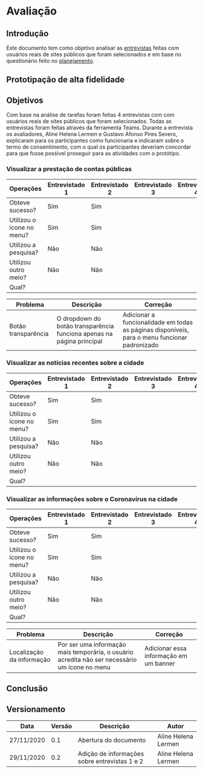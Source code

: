 # Avaliação

## Introdução

Este documento tem como objetivo analisar as [entrevistas](design_avaliacao_desenvolvimento/prototipo_alta_fidelidade/entrevistas.md) feitas com usuários reais de sites públicos que foram selecionados e em base no questionário feito no [planejamento](design_avaliacao_desenvolvimento/prototipo_alta_fidelidade/planejamento_avaliacao_prototipoAltaFidelidade.md).


## Prototipação de alta fidelidade



## Objetivos
Com base na análise de tarefas foram feitas 4 entrevistas com com usuários reais de sites públicos que foram selecionados. Todas as entrevistas foram feitas através da ferramenta Teams. Durante a entrevista os avaliadores, Aline Helena Lermen e Gustavo Afonso Pires Severo, explicaram para os participantes como funcionaria e indicaram sobre o termo de consentimento, com o qual os participantes deveriam concordar para que fosse posśivel proseguir para as atividades com o protótipo.



### Visualizar a prestação de contas públicas


| Operações | Entrevistado 1 | Entrevistado 2 | Entrevistado 3 | Entrevistado 4 |
| ------ | ------ | ------ | ------ | ------ |
| Obteve sucesso? | Sim | Sim |  |  | 
| Utilizou o ícone no menu? | Sim | Sim |
| Utilizou a pesquisa? | Não | Não |  |  |
| Utilizou outro meio? | Não | Não |  |  |
| Qual? |  |  |  |  |



| Problema | Descrição | Correção |
| ------ | ------ | ------ |
| Botão transparência | O dropdown do botão transparência funciona apenas na página principal | Adicionar a funcionalidade em todas as páginas disponíveis, para o menu funcionar padronizado |

### Visualizar as notícias recentes sobre a cidade

| Operações | Entrevistado 1 | Entrevistado 2 | Entrevistado 3 | Entrevistado 4 |
| ------ | ------ | ------ | ------ | ------ |
| Obteve sucesso? | Sim | Sim |  |  |
| Utilizou o ícone no menu? | Sim | Sim |  |  |
| Utilizou a pesquisa? | Não | Não |  |  |
| Utilizou outro meio? | Não | Não |  |  |
| Qual? |  |  |  |  |




### Visualizar as informações sobre o Coronavírus na cidade


| Operações | Entrevistado 1 | Entrevistado 2 | Entrevistado 3 | Entrevistado 4 |
| ------ | ------ | ------ | ------ | ------ |
| Obteve sucesso? | Sim | Sim |  |  |
| Utilizou o ícone no menu? | Sim | Sim |  |  |
| Utilizou a pesquisa? | Não | Não |  |  |
| Utilizou outro meio? | Não | Não |  |  |
| Qual? |  |  |  |  |


| Problema | Descrição | Correção |
| ------ | ------ | ------ |
| Localização da informação | Por ser uma informação mais temporária, o usuário acredita não ser necessário um ícone no menu | Adicionar essa informação em um banner |


## Conclusão



## Versionamento

| Data | Versão | Descrição | Autor |
|------|------|------|------|
| 27/11/2020 | 0.1 | Abertura do documento | Aline Helena Lermen |
| 29/11/2020 | 0.2 | Adição de informações sobre entrevistas 1 e 2 | Aline Helena Lermen |

